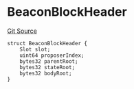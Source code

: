 # BeaconBlockHeader
[Git Source](https://github.com/lidofinance/community-staking-module/blob/3a4f57c9cf742468b087015f451ef8dce648f719/src/lib/Types.sol)


```solidity
struct BeaconBlockHeader {
    Slot slot;
    uint64 proposerIndex;
    bytes32 parentRoot;
    bytes32 stateRoot;
    bytes32 bodyRoot;
}
```

